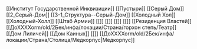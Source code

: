  [[Институт Государственной Инквизиции]] [[Пустыри]] [[Серый Дом]] [[2_Серый-Дом]] [[3-1_Структура--Серый-Дом]] [[Холодный Хол]] [[Холодный-Холл]] [[Штаб Армии]] [[]] [[]] [[]] [[]] [[Резиденция Властей]] [[ДоХХХХоrm/old/2Бек/инфа/локации/Страна/горхон степь/Театр]] [[Дом Лиличей]] [[Дом Каиных]] [[]] [[ДоХХХХоrm/old/2Бек/инфа/локации/Страна/Столица/Медкорпус|Медкорпус]] 